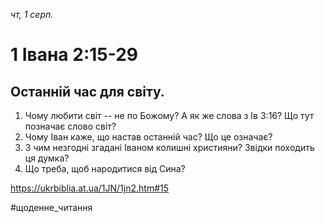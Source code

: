 
_чт, 1 серп._

# 1 Івана 2:15-29

## Останній час для світу.
1. Чому любити світ -- не по Божому? А як же слова з Ів 3:16? Що тут позначає слово світ?
2. Чому Іван каже, що настав останній час? Що це означає?
3. З чим незгодні згадані Іваном колишні християни? Звідки походить ця думка?
4. Що треба, щоб народитися від Сина?

https://ukrbiblia.at.ua/1JN/1jn2.htm#15 

#щоденне_читання
